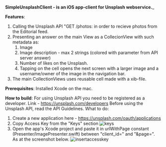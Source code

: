 **SimpleUnsplashClient - is an iOS app-client for Unsplash webservice.**_

**Features**:

1. Calling the Unsplash API "GET /photos: in order to recieve photos from the Editorial feed.
2. Presenting an answer on the main View as a CollecionView with such metadata as:
   1. Image
   2. Image description - max 2 strings (colored with parameter from API server answer)
   3. Number of likes on the Unsplash.
   4. Tapping on the cell opens the next screen with a larger image and a username/owner of the image in the navigation bar.
3. The main CollectionViews uses reusable cell made with a xib-file.

**Prerequisites**:
Installed Xcode on the mac.

**How to build**:
For using Unsplash API you need to be registered as a developer. Link - https://unsplash.com/developers
Before using the Unsplash API, read the API Guidelines.
What to do:
1. Create a new application here - https://unsplash.com/oauth/applications
2. Copy Access Key from the "Keys" section ![keys](https://github.com/DrDLivsey/SimpleUnsplashClient/assets/120713641/b37201de-1d27-463f-aa54-3a799467930e)
3. Open the app's Xcode project and paste it in urlWithPage constant (Presenter/ImagePresenter.swift) between "client_id=" and "&page=". As at the screenshot below.
![insertaccesskey](https://github.com/DrDLivsey/SimpleUnsplashClient/assets/120713641/552d5501-200c-4141-be62-4a268a62a93d)
